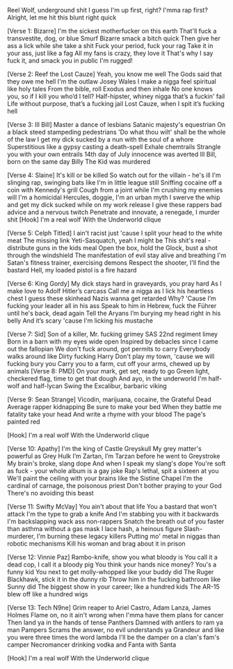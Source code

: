 Reel Wolf, underground shit
I guess I'm up first, right?
I'mma rap first?
Alright, let me hit this blunt right quick

[Verse 1: Bizarre]
I'm the sickest motherfucker on this earth
That'll fuck a transvestite, dog, or blue Smurf
Bizarre smack a bitch quick
Then give her ass a lick while she take a shit
Fuck your period, fuck your rag
Take it in your ass, just like a fag
All my fans is crazy, they love it
That's why I say fuck it, and smack you in public
I'm rugged!


[Verse 2: Reef the Lost Cauze]
Yeah, you know me well
The Gods said that they owe me hell
I'm the outlaw Josey Wales
I make a nigga feel spiritual like holy tales
From the bible, roll Exodus and then inhale
No one knows you, so if I kill you who’d I tell?
Half-hipster, whiney nigga that’s a fuckin' fail
Life without purpose, that’s a fucking jail
Lost Cauze, when I spit it’s fucking hell

[Verse 3: Ill Bill]
Master a dance of lesbians
Satanic majesty's equestrian
On a black steed stampeding pedestrians
'Do what thou wilt' shall be the whole of the law
I get my dick sucked by a nun with the soul of a whore
Superstitious like a gypsy casting a death-spell
Exhale chemtrails
Strangle you with your own entrails
14th day of July innocence was averted
Ill Bill, born on the same day Billy The Kid was murdered

[Verse 4: Slaine]
It's kill or be killed
So watch out for the villain - he's ill
I'm slinging rap, swinging bats like I'm in little league still
Sniffing cocaine off a coin with Kennedy's grill
Cough from a joint while I'm crushing my enemies will
I'm a homicidal Hercules, doggie, I'm an urban myth
I swerve the whip and get my dick sucked while on my work release
I give these rappers bad advice and a nervous twitch
Penetrate and innovate, a renegade, I murder shit
[Hook]
I'm a real wolf
With the Underworld clique

[Verse 5: Celph Titled]
I ain't racist just 'cause I split your head to the white meat
The missing link Yeti-Sasquatch, yeah I might be
This shit's real - distribute guns in the kids meal
Open the box, hold the Glock, bust a shot through the windshield
The manifestation of evil stay alive and breathing
I'm Satan's fitness trainer, exercising demons
Respect the shooter, I'll find the bastard
Hell, my loaded pistol is a fire hazard

[Verse 6: King Gordy]
My dick stays hard in graveyards, you pray hard
As I make love to Adolf Hitler’s carcass
Call me a nigga as I lick his heartless chest
I guess these skinhead Nazis wanna get retarded
Why? 'Cause I’m fucking your leader all in his ass
Speak to him in Hebrew, fuck the Führer until he's back, dead again
Tell the Aryans I’m burying my head right in his belly
And it’s scary 'cause I'm licking his mustache

[Verse 7: Sid]
Son of a killer, Mr. fucking grimey
SAS 22nd regiment limey
Born in a barn with my eyes wide open
Inspired by debacles since I came out the fallopian
We don't fuck around, got permits to carry
Everybody walks around like Dirty fucking Harry
Don't play my town, 'cause we will fucking bury you
Carry you to a farm, cut off your arms, chewed up by animals
[Verse 8: PMD]
On your mark, get set, ready to go
Green light, checkered flag, time to get that dough
And ayo, in the underworld I'm half-wolf and half-lycan
Swing the Excalibur, barbaric viking

[Verse 9: Sean Strange]
Vicodin, marijuana, cocaine, the Grateful Dead
Average rapper kidnapping
Be sure to make your bed
When they battle me fatality take your head
And write a rhyme with your blood
The page's painted red

[Hook]
I'm a real wolf
With the Underworld clique

[Verse 10: Apathy]
I'm the king of Castle Greyskull
My grey matter's powerful as Grey Hulk
I’m Zartan, I’m Tarzan before he went to Greystroke
My brain's broke, slang dope
And when I speak my slang's dope
You're soft as fuck - your whole album is a gay joke
Rap's lethal, spit a sixteen at you
We'll paint the ceiling with your brains like the Sistine Chapel
I'm the cardinal of carnage, the poisonous priest
Don't bother praying to your God
There's no avoiding this beast

[Verse 11: Swifty McVay]
You ain't about that life
You a bastard that won't attack
I'm the type to grab a knife
And I'm stabbing you with it backwards
I'm backslapping wack ass non-rappers
Snatch the breath out of you faster than asthma without a gas mask
I lace hash, a heinous figure
Slash-murderer, I'm burning these legacy killers
Putting mo' metal in niggas than robotic mechanisms
Kill his woman and brag about it in prison

[Verse 12: Vinnie Paz]
Rambo-knife, show you what bloody is
You call it a dead cop, I call it a bloody pig
You think your hands nice money? You's a funny kid
You next to get molly-whopped like your buddy did
The Ruger Blackhawk, stick it in the dunny rib
Throw him in the fucking bathroom like Sunny did
The biggest show in your career; like a hundred kids
The AR-15 blew off like a hundred wigs

[Verse 13: Tech N9ne]
Grim reaper to Ariel Castro, Adam Lanza, James Holmes
Flame on, no it ain't wrong when I'mma have them plans for cancer
Then land ya in the hands of tense Panthers
Damned with antlers to ram ya man Pampers
Scrams the answer, no evil understands ya
Grandeur and like you were three times the word lambda
I'll be the damper on a clan's fam's camper
Necromancer drinking vodka and Fanta with Santa

[Hook]
I'm a real wolf
With the Underworld clique
